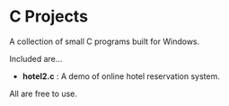 # C Projects
A collection of small C programs built for Windows.

Included are...

* **hotel2.c** : A demo of online hotel reservation system.

All are free to use.
